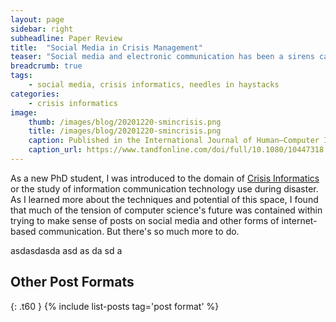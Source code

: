 ```yaml
---
layout: page
sidebar: right
subheadline: Paper Review
title:  "Social Media in Crisis Management"
teaser: "Social media and electronic communication has been a sirens call for computer and information scientists since 9-11. What has been attempted and how successful has it been?"
breadcrumb: true
tags:
    - social media, crisis informatics, needles in haystacks
categories:
    - crisis informatics
image:
    thumb: /images/blog/20201220-smincrisis.png
    title: /images/blog/20201220-smincrisis.png
    caption: Published in the International Journal of Human–Computer Interaction Volume 34, 2018 - Issue 4: Social Media in Crisis Management
    caption_url: https://www.tandfonline.com/doi/full/10.1080/10447318.2018.1427832
---
```

As a new PhD student, I was introduced to the domain of <a href="https://tinyurl.com/crisisinformatics" target=_blank>Crisis Informatics</a> or the study of information communication technology use during disaster. As I learned more about the techniques and potential of this space, I found that much of the tension of computer science's future was contained within trying to make sense of posts on social media and other forms of internet-based communication. But there's so much more to do. 
<!--more-->

asdasdasda
asd
as
da
sd
a


## Other Post Formats
{: .t60 }
{% include list-posts tag='post format' %}
